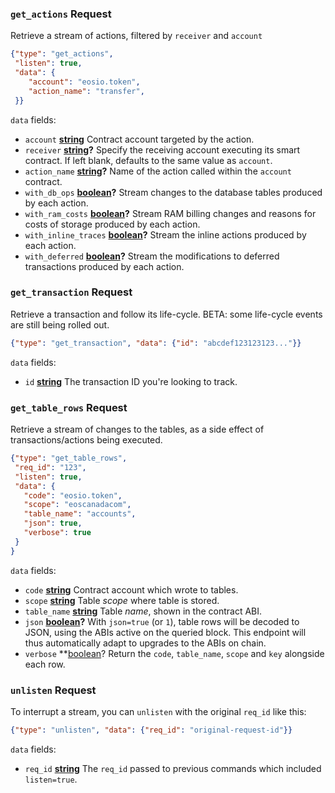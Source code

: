 ### `get_actions` Request

Retrieve a stream of actions, filtered by `receiver` and `account`

```json
{"type": "get_actions",
 "listen": true,
 "data": {
    "account": "eosio.token",
    "action_name": "transfer",
 }}
```

`data` fields:
  * `account` **[string](https://developer.mozilla.org/docs/Web/JavaScript/Reference/Global_Objects/String)** Contract account targeted by the action.
  * `receiver` **[string](https://developer.mozilla.org/docs/Web/JavaScript/Reference/Global_Objects/String)?** Specify the receiving account executing its smart contract. If left blank, defaults to the same value as `account`.
  * `action_name` **[string](https://developer.mozilla.org/docs/Web/JavaScript/Reference/Global_Objects/String)?** Name of the action called within the `account` contract.
  * `with_db_ops` **[boolean](https://developer.mozilla.org/docs/Web/JavaScript/Reference/Global_Objects/Boolean)?** Stream changes to the database tables produced by each action.
  * `with_ram_costs` **[boolean](https://developer.mozilla.org/docs/Web/JavaScript/Reference/Global_Objects/Boolean)?** Stream RAM billing changes and reasons for costs of storage produced by each action.
  * `with_inline_traces` **[boolean](https://developer.mozilla.org/docs/Web/JavaScript/Reference/Global_Objects/Boolean)?** Stream the inline actions produced by each action.
  * `with_deferred` **[boolean](https://developer.mozilla.org/docs/Web/JavaScript/Reference/Global_Objects/Boolean)?** Stream the modifications to deferred transactions produced by each action.


### `get_transaction` Request

Retrieve a transaction and follow its life-cycle. BETA: some life-cycle events are still being rolled out.

```json
{"type": "get_transaction", "data": {"id": "abcdef123123123..."}}
```

`data` fields:
* `id` **[string](https://developer.mozilla.org/docs/Web/JavaScript/Reference/Global_Objects/String)** The transaction ID you're looking to track.


### `get_table_rows` Request

Retrieve a stream of changes to the tables, as a side effect of
transactions/actions being executed.

```json
{"type": "get_table_rows",
 "req_id": "123",
 "listen": true,
 "data": {
   "code": "eosio.token",
   "scope": "eoscanadacom",
   "table_name": "accounts",
   "json": true,
   "verbose": true
 }
}
```

`data` fields:
  * `code`  **[string](https://developer.mozilla.org/docs/Web/JavaScript/Reference/Global_Objects/String)** Contract account which wrote to tables.
  * `scope`  **[string](https://developer.mozilla.org/docs/Web/JavaScript/Reference/Global_Objects/String)**  Table _scope_ where table is stored.
  * `table_name`  **[string](https://developer.mozilla.org/docs/Web/JavaScript/Reference/Global_Objects/String)**  Table _name_, shown in the contract ABI.
  * `json` **[boolean](https://developer.mozilla.org/docs/Web/JavaScript/Reference/Global_Objects/Boolean)?** With `json=true` (or `1`), table rows will be decoded to JSON, using the ABIs active on the queried block. This endpoint will thus automatically adapt to upgrades to the ABIs on chain.
  * `verbose` **[boolean](https://developer.mozilla.org/docs/Web/JavaScript/Reference/Global_Objects/Boolean)? Return the `code`, `table_name`, `scope` and `key` alongside each row.


### `unlisten` Request

To interrupt a stream, you can `unlisten` with the original `req_id` like this:

```json
{"type": "unlisten", "data": {"req_id": "original-request-id"}}
```

`data` fields:
  * `req_id` **[string](https://developer.mozilla.org/docs/Web/JavaScript/Reference/Global_Objects/String)** The `req_id` passed to previous commands which included `listen=true`.
